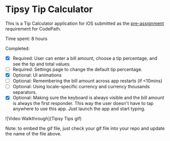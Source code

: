 # Tipsy Tip Calculator

This is a Tip Calculator application for iOS submitted as the [pre-assignment](https://gist.github.com/timothy1ee/7747214) requirement for CodePath.

Time spent: 8 hours

Completed:

* [x] Required: User can enter a bill amount, choose a tip percentage, and see the tip and total values.
* [ ] Required: Settings page to change the default tip percentage.
* [x] Optional: UI animations
* [ ] Optional: Remembering the bill amount across app restarts (if <10mins)
* [ ] Optional: Using locale-specific currency and currency thousands separators.
* [x] Optional: Making sure the keyboard is always visible and the bill amount is always the first responder. This way the user doesn't have to tap anywhere to use this app. Just launch the app and start typing.

![Video Walkthrough](Tipsy Tips gif)

Note: to embed the gif file, just check your gif file into your repo and update the name of the file above.
